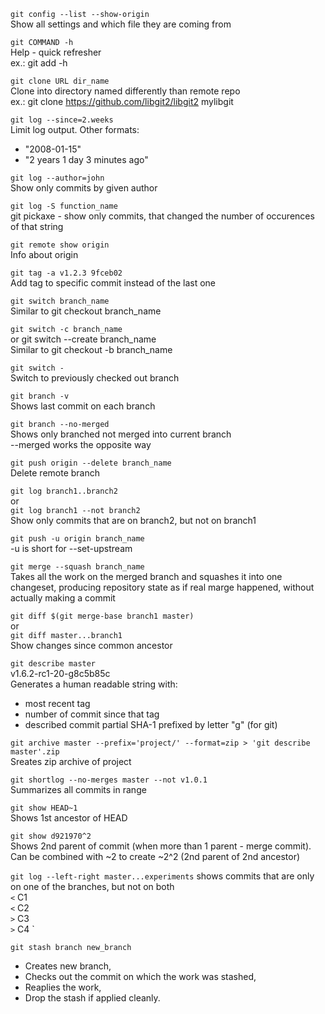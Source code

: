 `git config --list --show-origin` <br>
Show all settings and which file they are coming from

`git COMMAND -h` <br> 
Help - quick refresher <br>
ex.:
git add -h

`git clone URL dir_name` <br>
Clone into directory named differently than remote repo <br>
ex.:
git clone https://github.com/libgit2/libgit2 mylibgit

`git log --since=2.weeks` <br>
Limit log output. Other formats: <br> 
- "2008-01-15" <br>
- "2 years 1 day 3 minutes ago"

`git log --author=john` <br>
Show only commits by given author

`git log -S function_name` <br>
git pickaxe - show only commits, that changed the number of occurences of that string

`git remote show origin` <br>
Info about origin

`git tag -a v1.2.3 9fceb02` <br>
Add tag to specific commit instead of the last one

`git switch branch_name` <br>
Similar to git checkout branch_name

`git switch -c branch_name` <br>
or git switch --create branch_name <br>
Similar to git checkout -b branch_name

`git switch -` <br>
Switch to previously checked out branch

`git branch -v` <br>
Shows last commit on each branch

`git branch --no-merged` <br>
Shows only branched not merged into current branch <br> 
--merged works the opposite way

`git push origin --delete branch_name` <br>
Delete remote branch

`git log branch1..branch2` <br>
or <br>
`git log branch1 --not branch2` <br>
Show only commits that are on branch2, but not on branch1

`git push -u origin branch_name` <br>
-u is short for --set-upstream

`git merge --squash branch_name` <br>
Takes all the work on the merged branch and squashes it into one changeset,
producing repository state as if real marge happened, without actually making a commit

`git diff $(git merge-base branch1 master)` <br>
or <br>
`git diff master...branch1` <br>
Show changes since common ancestor

`git describe master` <br>
v1.6.2-rc1-20-g8c5b85c <br>
Generates a human readable string with:
- most recent tag
- number of commit since that tag
- described commit partial SHA-1 prefixed by letter "g" (for git)

`git archive master --prefix='project/' --format=zip > 'git describe master'.zip` <br>
Sreates zip archive of project

`git shortlog --no-merges master --not v1.0.1` <br>
Summarizes all commits in range

`git show HEAD~1` <br>
Shows 1st ancestor of HEAD

`git show d921970^2` <br>
Shows 2nd parent of commit (when more than 1 parent - merge commit).<br> 
Can be combined with ~2 to create ~2^2 (2nd parent of 2nd ancestor)

`git log --left-right master...experiments`
shows commits that are only on one of the branches, but not on both <br>
`<` C1 <br>
`<` C2 <br>
`>` C3 <br>
`>` C4 `

`git stash branch new_branch`
- Creates new branch, 
- Checks out the commit on which the work was stashed, 
- Reaplies the work, 
- Drop the stash if applied cleanly.


























